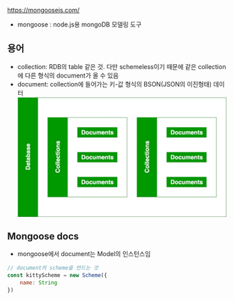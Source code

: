 https://mongoosejs.com/

- mongoose : node.js용 mongoDB 모델링 도구

## 용어
- collection: RDB의 table 같은 것. 다만 schemeless이기 때문에 같은 collection에 다른 형식의 document가 올 수 있음
- document: collection에 들어가는 키-값 형식의 BSON(JSON의 이진형태) 데이터
	![](Pasted%20image%2020240723183834.png)



## Mongoose docs

- mongoose에서 document는 Model의 인스턴스임
```js
// document의 scheme을 만드는 것
const kittyScheme = new Scheme({
	name: String
})
```
